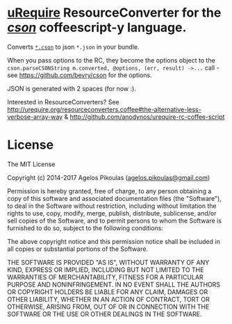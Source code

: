 # [uRequire](http://urequire.org) ResourceConverter for the [*cson*](https://github.com/bevry/cson) coffeescript-y language.

Converts [`*.cson`](https://github.com/bevry/cson) to json `*.json` in your bundle. 

When you pass options to the RC, they become the options object to the `cson.parseCSONString m.converted, @options, (err, result) ->...` call - see https://github.com/bevry/cson for the options. 

JSON is generated with 2 spaces (for now :).   
   
Interested in ResourceConverters? See http://urequire.org/resourceconverters.coffee#the-alternative-less-verbose-array-way & http://github.com/anodynos/urequire-rc-coffee-script

# License

The MIT License

Copyright (c) 2014-2017 Agelos Pikoulas (agelos.pikoulas@gmail.com)

Permission is hereby granted, free of charge, to any person
obtaining a copy of this software and associated documentation
files (the "Software"), to deal in the Software without
restriction, including without limitation the rights to use,
copy, modify, merge, publish, distribute, sublicense, and/or sell
copies of the Software, and to permit persons to whom the
Software is furnished to do so, subject to the following
conditions:

The above copyright notice and this permission notice shall be
included in all copies or substantial portions of the Software.

THE SOFTWARE IS PROVIDED "AS IS", WITHOUT WARRANTY OF ANY KIND,
EXPRESS OR IMPLIED, INCLUDING BUT NOT LIMITED TO THE WARRANTIES
OF MERCHANTABILITY, FITNESS FOR A PARTICULAR PURPOSE AND
NONINFRINGEMENT. IN NO EVENT SHALL THE AUTHORS OR COPYRIGHT
HOLDERS BE LIABLE FOR ANY CLAIM, DAMAGES OR OTHER LIABILITY,
WHETHER IN AN ACTION OF CONTRACT, TORT OR OTHERWISE, ARISING
FROM, OUT OF OR IN CONNECTION WITH THE SOFTWARE OR THE USE OR
OTHER DEALINGS IN THE SOFTWARE.
